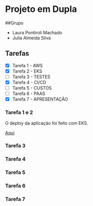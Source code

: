 # Projeto em Dupla
##Grupo 

- Laura Pontiroli Machado 
- Julia Almeida Silva 

## Tarefas

- [x] Tarefa 1 - AWS
- [x] Tarefa 2 - EKS
- [ ] Tarefa 3 - TESTES
- [x] Tarefa 4 - CI/CD
- [ ] Tarefa 5 - CUSTOS
- [ ] Tarefa 6 - PAAS
- [x] Tarefa 7 - APRESENTAÇÃO

### Tarefa 1 e 2 

O deploy da aplicação foi feito com EKS. 

[Aqui](http://a06e91cf3817e402eb8328891ec4ffd2-841382628.us-east-2.elb.amazonaws.com:8080/)


### Tarefa 3 

### Tarefa 4

### Tarefa 5

### Tarefa 6

### Tarefa 7
